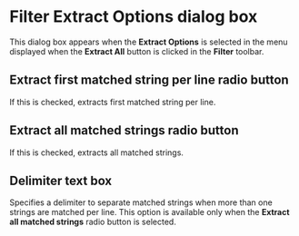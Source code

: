 # Filter Extract Options dialog box

This dialog box appears when the
**Extract Options** is selected in the menu displayed when the **Extract All** button is clicked in the **Filter** toolbar.

## Extract first matched string per line radio button

If this is checked, extracts first matched string per line.

## Extract all matched strings radio button

If this is checked, extracts all matched strings.

## Delimiter text box

Specifies a delimiter to separate matched strings when more than one strings are matched per line. This option is available only when the **Extract all matched strings** radio button is selected.


